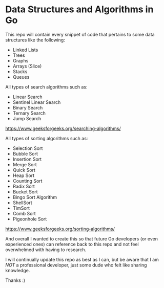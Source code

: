 # Data Structures and Algorithms in Go

This repo will contain every snippet of code that pertains to some data structures like the following:
- Linked Lists
- Trees
- Graphs
- Arrays (Slice)
- Stacks
- Queues

All types of search algorithms such as:
- Linear Search
- Sentinel Linear Search
- Binary Search
- Ternary Search
- Jump Search

https://www.geeksforgeeks.org/searching-algorithms/

All types of sorting algorithms such as:
- Selection Sort
- Bubble Sort
- Insertion Sort
- Merge Sort
- Quick Sort
- Heap Sort
- Counting Sort
- Radix Sort
- Bucket Sort
- Bingo Sort Algorithm
- ShellSort
- TimSort
- Comb Sort
- Pigeonhole Sort

https://www.geeksforgeeks.org/sorting-algorithms/

And overall I wanted to create this so that future Go developers (or even experienced ones) can reference back to this repo and not feel overwhelmed with having to research.

I will continually update this repo as best as I can, but be aware that I am *NOT* a professional developer, just some dude who felt like sharing knowledge.

Thanks :)
